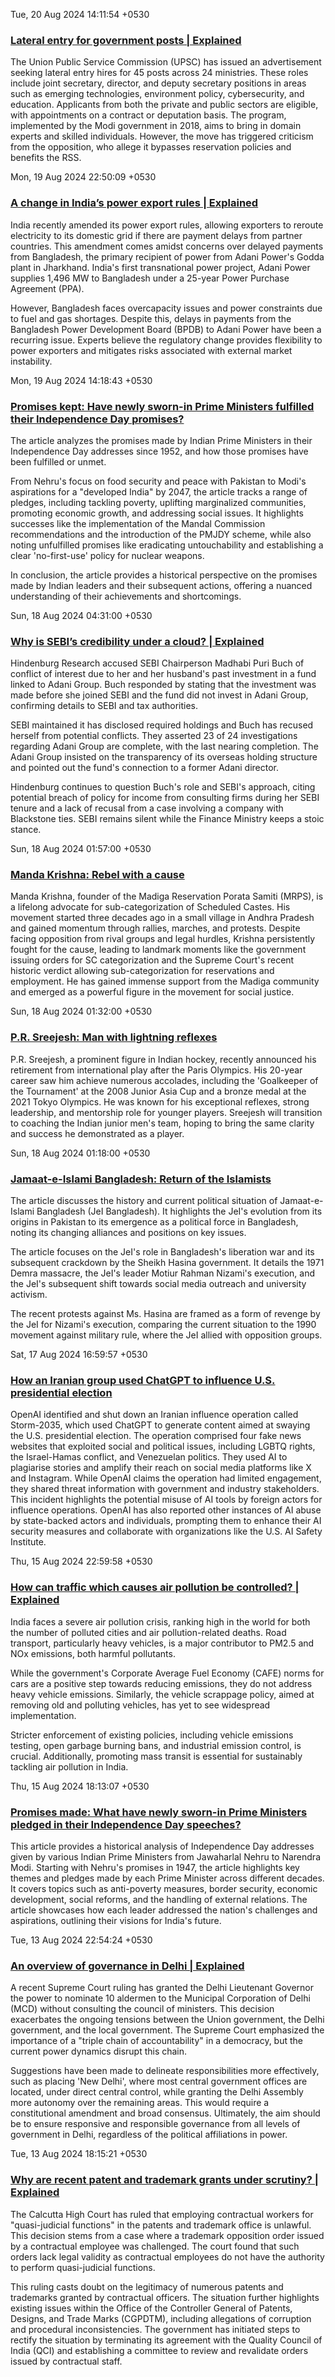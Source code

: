 Tue, 20 Aug 2024 14:11:54 +0530
### [Lateral entry for government posts | Explained](https://www.thehindu.com/news/national/lateral-entry-for-ias-posts-what-is-the-proposal-and-why-it-has-sparked-controversy-explained/article68542248.ece)

The Union Public Service Commission (UPSC) has issued an advertisement seeking  lateral entry hires for  45 posts across 24 ministries.  These roles include joint secretary, director, and deputy secretary positions in areas such as emerging technologies, environment policy, cybersecurity, and education.  Applicants from both the private and public sectors are eligible, with appointments on a contract or deputation basis. The program, implemented by the Modi government in 2018, aims to bring in domain experts and skilled individuals. However, the move has triggered criticism from the opposition, who allege it bypasses reservation policies and benefits the RSS.

Mon, 19 Aug 2024 22:50:09 +0530
### [A change in India’s power export rules | Explained](https://www.thehindu.com/news/national/a-change-in-indias-power-export-rules-explained/article68544254.ece)

India recently amended its power export rules, allowing exporters to reroute electricity to its domestic grid if there are payment delays from partner countries. This amendment comes amidst concerns over delayed payments from Bangladesh, the primary recipient of power from Adani Power's Godda plant in Jharkhand.  India's first transnational power project, Adani Power supplies 1,496 MW to Bangladesh under a 25-year Power Purchase Agreement (PPA). 

However, Bangladesh faces overcapacity issues and power constraints due to fuel and gas shortages. Despite this, delays in payments from the Bangladesh Power Development Board (BPDB) to Adani Power have been a recurring issue. Experts believe the regulatory change provides flexibility to power exporters and mitigates risks associated with external market instability.

Mon, 19 Aug 2024 14:18:43 +0530
### [Promises kept: Have newly sworn-in Prime Ministers fulfilled their Independence Day promises?](https://www.thehindu.com/news/national/promises-kept-have-newly-sworn-in-prime-ministers-fulfilled-their-independence-day-promises/article68534298.ece)

The article analyzes the promises made by Indian Prime Ministers in their Independence Day addresses since 1952, and how those promises have been fulfilled or unmet. 

From Nehru's focus on food security and peace with Pakistan to Modi's aspirations for a "developed India" by 2047, the article tracks a range of pledges, including tackling poverty, uplifting marginalized communities,  promoting economic growth, and addressing social issues.  It highlights successes like the implementation of the Mandal Commission recommendations and the introduction of the PMJDY scheme, while also noting unfulfilled promises like eradicating untouchability and establishing a clear 'no-first-use' policy for nuclear weapons. 


In conclusion, the article provides a historical perspective on the promises made by Indian leaders and their subsequent actions, offering a nuanced understanding of their achievements and shortcomings.

Sun, 18 Aug 2024 04:31:00 +0530
### [Why is SEBI’s credibility under a cloud? | Explained](https://www.thehindu.com/business/Economy/why-is-sebi-credibility-under-a-cloud/article68537409.ece)

Hindenburg Research accused SEBI Chairperson Madhabi Puri Buch of conflict of interest due to her and her husband's past investment in a fund linked to Adani Group.  Buch responded by stating that the investment was made before she joined SEBI and the fund did not invest in Adani Group, confirming details to SEBI and tax authorities.  

SEBI maintained it has disclosed required holdings and Buch has recused herself from potential conflicts.  They asserted 23 of 24  investigations regarding Adani Group are complete,  with the last nearing completion. The Adani Group insisted on the transparency of its overseas holding structure and pointed out the fund's connection to a former Adani director. 

Hindenburg continues to question Buch's role and SEBI's approach, citing potential breach of policy for income from consulting firms during her SEBI tenure and a lack of recusal from a case involving a company with Blackstone ties. SEBI remains silent while the Finance Ministry keeps a stoic stance.

Sun, 18 Aug 2024 01:57:00 +0530
### [Manda Krishna: Rebel with a cause](https://www.thehindu.com/news/national/andhra-pradesh/manda-krishna-rebel-with-a-cause/article68537522.ece)

Manda Krishna, founder of the Madiga Reservation Porata Samiti (MRPS), is a lifelong advocate for sub-categorization of Scheduled Castes. His movement started three decades ago in a small village in Andhra Pradesh and gained momentum through rallies, marches, and protests.  Despite facing opposition from rival groups and legal hurdles, Krishna persistently fought for the cause, leading to landmark moments like the government issuing orders for SC categorization and the Supreme Court's recent historic verdict allowing sub-categorization for reservations and employment.   He has gained immense support from the Madiga community and emerged as a powerful figure in the movement for social justice.

Sun, 18 Aug 2024 01:32:00 +0530
### [P.R. Sreejesh: Man with lightning reflexes](https://www.thehindu.com/sport/hockey/pr-sreejesh-man-with-lightning-reflexes/article68537495.ece)

P.R. Sreejesh, a prominent figure in Indian hockey, recently announced his retirement from international play after the Paris Olympics. His 20-year career saw him achieve numerous accolades, including the 'Goalkeeper of the Tournament' at the 2008 Junior Asia Cup and a bronze medal at the 2021 Tokyo Olympics.  He was known for his exceptional reflexes, strong leadership, and mentorship role for younger players.  Sreejesh will transition to coaching the Indian junior men's team, hoping to bring the same clarity and success he demonstrated as a player.

Sun, 18 Aug 2024 01:18:00 +0530
### [Jamaat-e-Islami Bangladesh: Return of the Islamists](https://www.thehindu.com/news/international/jamaat-e-islami-bangladesh-return-of-the-islamists/article68537482.ece)

The article discusses the history and current political situation of Jamaat-e-Islami Bangladesh (JeI Bangladesh). It highlights the JeI's evolution from its origins in Pakistan to its emergence as a political force in Bangladesh, noting its changing alliances and positions on key issues.  

The article focuses on the JeI's role in Bangladesh's liberation war and its subsequent crackdown by the Sheikh Hasina government. It details the 1971 Demra massacre, the JeI's  leader Motiur Rahman Nizami's execution, and the JeI's subsequent shift towards social media outreach and university activism.  

The recent protests against Ms. Hasina are framed as a form of revenge by the JeI for Nizami's execution, comparing the current situation to the 1990 movement against military rule, where the JeI allied with opposition groups.

Sat, 17 Aug 2024 16:59:57 +0530
### [How an Iranian group used ChatGPT to influence U.S. presidential election](https://www.thehindu.com/sci-tech/technology/how-an-iranian-group-used-chatgpt-to-attempt-to-influence-us-presidential-election/article68536247.ece)

OpenAI identified and shut down an Iranian influence operation called Storm-2035, which used ChatGPT to generate content aimed at swaying the U.S. presidential election. The operation comprised four fake news websites that exploited social and political issues, including LGBTQ rights, the Israel-Hamas conflict, and Venezuelan politics. They used AI to plagiarise stories and amplify their reach on social media platforms like X and Instagram. While OpenAI claims the operation had limited engagement, they shared threat information with government and industry stakeholders. This incident highlights the potential misuse of AI tools by foreign actors for influence operations. OpenAI has also reported other instances of AI abuse by state-backed actors and individuals, prompting them to enhance their AI security measures and collaborate with organizations like the U.S. AI Safety Institute.

Thu, 15 Aug 2024 22:59:58 +0530
### [How can traffic which causes air pollution be controlled? | Explained](https://www.thehindu.com/sci-tech/energy-and-environment/how-can-traffic-which-causes-air-pollution-be-controlled-explained/article68530115.ece)

India faces a severe air pollution crisis, ranking high in the world for both the number of polluted cities and air pollution-related deaths. Road transport, particularly heavy vehicles, is a major contributor to PM2.5 and NOx emissions, both harmful pollutants.  

While the government's Corporate Average Fuel Economy (CAFE) norms for cars are a positive step towards reducing emissions, they do not address heavy vehicle emissions. Similarly, the vehicle scrappage policy, aimed at removing old and polluting vehicles, has yet to see widespread implementation. 

Stricter enforcement of existing policies, including vehicle emissions testing, open garbage burning bans, and industrial emission control, is crucial.  Additionally, promoting mass transit is essential for sustainably tackling air pollution in India.

Thu, 15 Aug 2024 18:13:07 +0530
### [Promises made: What have newly sworn-in Prime Ministers pledged in their Independence Day speeches?](https://www.thehindu.com/news/national/what-have-newly-sworn-in-prime-ministers-pledged-in-their-independence-day-speeches/article68528366.ece)

This article provides a historical analysis of Independence Day addresses given by various Indian Prime Ministers from Jawaharlal Nehru to Narendra Modi. Starting with Nehru's promises in 1947, the article highlights key themes and pledges made by each Prime Minister across different decades. It covers topics such as anti-poverty measures, border security, economic development, social reforms, and the handling of external relations. The article showcases how each leader addressed the nation's challenges and aspirations, outlining their visions for India's future.

Tue, 13 Aug 2024 22:54:24 +0530
### [An overview of governance in Delhi | Explained](https://www.thehindu.com/news/national/an-overview-of-governance-in-delhi-explained/article68522086.ece)

A recent Supreme Court ruling has granted the Delhi Lieutenant Governor the power to nominate 10 aldermen to the Municipal Corporation of Delhi (MCD) without consulting the council of ministers. This decision exacerbates the ongoing tensions between the Union government, the Delhi government, and the local government.  The Supreme Court emphasized the importance of a "triple chain of accountability" in a democracy, but the current power dynamics disrupt this chain.  

Suggestions have been made to delineate responsibilities more effectively, such as placing 'New Delhi', where most central government offices are located, under direct central control, while granting the Delhi Assembly more autonomy over the remaining areas. This would require a constitutional amendment and broad consensus. Ultimately, the aim should be to ensure responsive and responsible governance from all levels of government in Delhi, regardless of the political affiliations in power.

Tue, 13 Aug 2024 18:15:21 +0530
### [Why are recent patent and trademark grants under scrutiny? | Explained](https://www.thehindu.com/news/national/why-are-recent-patent-and-trademark-grants-under-scrutiny-explained/article68504902.ece)

The Calcutta High Court has ruled that employing contractual workers for "quasi-judicial functions" in the patents and trademark office is unlawful. This decision stems from a case where a trademark opposition order issued by a contractual employee was challenged. The court found that such orders lack legal validity  as contractual employees do not have the authority to perform quasi-judicial functions. 

This ruling casts doubt on the legitimacy of numerous patents and trademarks granted by contractual officers.  The situation further highlights existing issues within the Office of the Controller General of Patents, Designs, and Trade Marks (CGPDTM), including allegations of corruption and procedural inconsistencies.  The government has initiated steps to rectify the situation by terminating its agreement with the Quality Council of India (QCI) and establishing a committee to review and revalidate orders issued by contractual staff.

